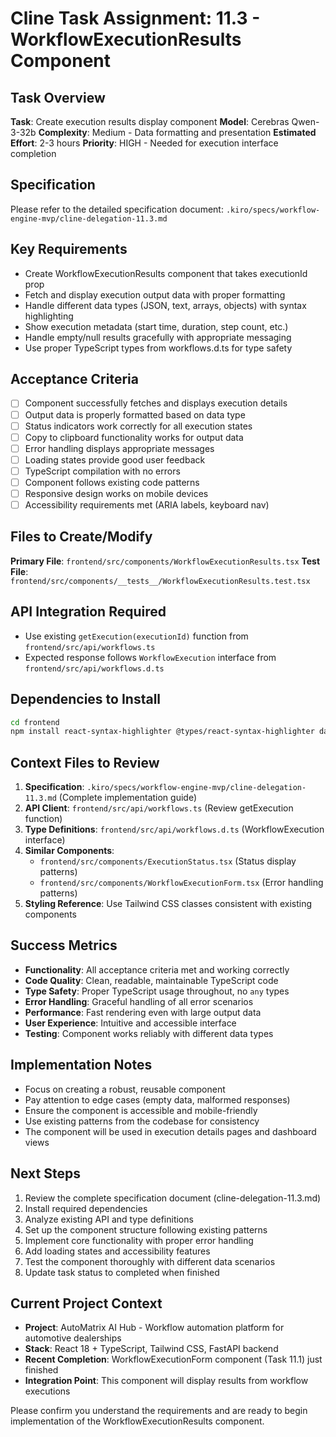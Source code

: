# Cline Task Assignment: 11.3 - WorkflowExecutionResults Component

## Task Overview

**Task**: Create execution results display component
**Model**: Cerebras Qwen-3-32b
**Complexity**: Medium - Data formatting and presentation
**Estimated Effort**: 2-3 hours
**Priority**: HIGH - Needed for execution interface completion

## Specification

Please refer to the detailed specification document:
`.kiro/specs/workflow-engine-mvp/cline-delegation-11.3.md`

## Key Requirements

- Create WorkflowExecutionResults component that takes executionId prop
- Fetch and display execution output data with proper formatting
- Handle different data types (JSON, text, arrays, objects) with syntax highlighting
- Show execution metadata (start time, duration, step count, etc.)
- Handle empty/null results gracefully with appropriate messaging
- Use proper TypeScript types from workflows.d.ts for type safety

## Acceptance Criteria

- [ ] Component successfully fetches and displays execution details
- [ ] Output data is properly formatted based on data type
- [ ] Status indicators work correctly for all execution states
- [ ] Copy to clipboard functionality works for output data
- [ ] Error handling displays appropriate messages
- [ ] Loading states provide good user feedback
- [ ] TypeScript compilation with no errors
- [ ] Component follows existing code patterns
- [ ] Responsive design works on mobile devices
- [ ] Accessibility requirements met (ARIA labels, keyboard nav)

## Files to Create/Modify

**Primary File**: `frontend/src/components/WorkflowExecutionResults.tsx`
**Test File**: `frontend/src/components/__tests__/WorkflowExecutionResults.test.tsx`

## API Integration Required

- Use existing `getExecution(executionId)` function from `frontend/src/api/workflows.ts`
- Expected response follows `WorkflowExecution` interface from `frontend/src/api/workflows.d.ts`

## Dependencies to Install

```bash
cd frontend
npm install react-syntax-highlighter @types/react-syntax-highlighter date-fns react-icons
```

## Context Files to Review

1. **Specification**: `.kiro/specs/workflow-engine-mvp/cline-delegation-11.3.md` (Complete implementation guide)
2. **API Client**: `frontend/src/api/workflows.ts` (Review getExecution function)
3. **Type Definitions**: `frontend/src/api/workflows.d.ts` (WorkflowExecution interface)
4. **Similar Components**:
   - `frontend/src/components/ExecutionStatus.tsx` (Status display patterns)
   - `frontend/src/components/WorkflowExecutionForm.tsx` (Error handling patterns)
5. **Styling Reference**: Use Tailwind CSS classes consistent with existing components

## Success Metrics

- **Functionality**: All acceptance criteria met and working correctly
- **Code Quality**: Clean, readable, maintainable TypeScript code
- **Type Safety**: Proper TypeScript usage throughout, no `any` types
- **Error Handling**: Graceful handling of all error scenarios
- **Performance**: Fast rendering even with large output data
- **User Experience**: Intuitive and accessible interface
- **Testing**: Component works reliably with different data types

## Implementation Notes

- Focus on creating a robust, reusable component
- Pay attention to edge cases (empty data, malformed responses)
- Ensure the component is accessible and mobile-friendly
- Use existing patterns from the codebase for consistency
- The component will be used in execution details pages and dashboard views

## Next Steps

1. Review the complete specification document (cline-delegation-11.3.md)
2. Install required dependencies
3. Analyze existing API and type definitions
4. Set up the component structure following existing patterns
5. Implement core functionality with proper error handling
6. Add loading states and accessibility features
7. Test the component thoroughly with different data scenarios
8. Update task status to completed when finished

## Current Project Context

- **Project**: AutoMatrix AI Hub - Workflow automation platform for automotive dealerships
- **Stack**: React 18 + TypeScript, Tailwind CSS, FastAPI backend
- **Recent Completion**: WorkflowExecutionForm component (Task 11.1) just finished
- **Integration Point**: This component will display results from workflow executions

Please confirm you understand the requirements and are ready to begin implementation of the WorkflowExecutionResults component.
